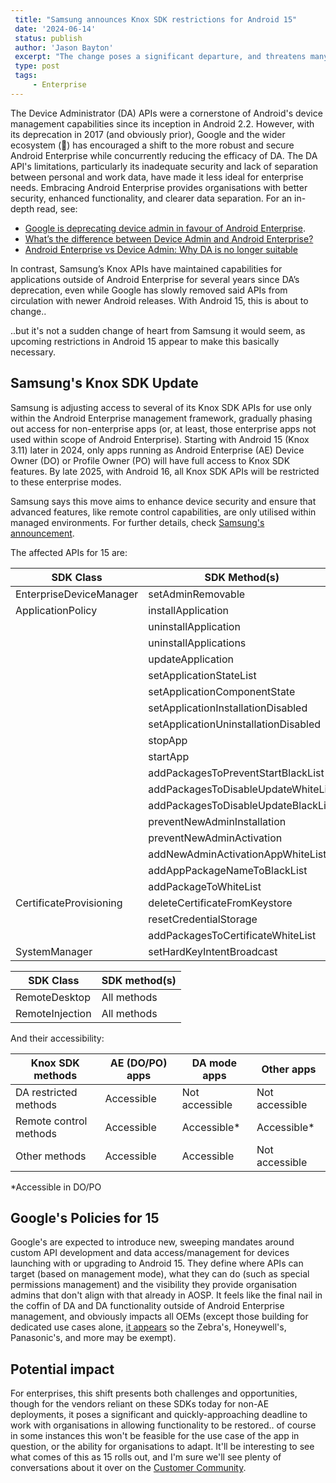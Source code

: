 ```yaml
---
 title: "Samsung announces Knox SDK restrictions for Android 15"
 date: '2024-06-14'
 status: publish
 author: 'Jason Bayton'
 excerpt: "The change poses a significant departure, and threatens many apps on the market making use of the affected APIs today."
 type: post
 tags:
     - Enterprise
---
```

The Device Administrator (DA) APIs were a cornerstone of Android's device management capabilities since its inception in Android 2.2. However, with its deprecation in 2017 (and obviously prior), Google and the wider ecosystem (👋) has encouraged a shift to the more robust and secure Android Enterprise while concurrently reducing the efficacy of DA. The DA API's limitations, particularly its inadequate security and lack of separation between personal and work data, have made it less ideal for enterprise needs. Embracing Android Enterprise provides organisations with better security, enhanced functionality, and clearer data separation. For an in-depth read, see:

- [Google is deprecating device admin in favour of Android Enterprise](/blog/2017/12/google-is-deprecating-device-admin-in-favour-of-android-enterprise/).
- [What’s the difference between Device Admin and Android Enterprise?](/android/android-enterprise-faq/da-vs-ae-differences/)
- [Android Enterprise vs Device Admin: Why DA is no longer suitable](/android/android-enterprise-vs-device-administrator-legacy-enrolment/)

In contrast, Samsung’s Knox APIs have maintained capabilities for applications outside of Android Enterprise for several years since DA’s deprecation, even while Google has slowly removed said APIs from circulation with newer Android releases. With Android 15, this is about to change.. 

..but it's not a sudden change of heart from Samsung it would seem, as upcoming restrictions in Android 15 appear to make this basically necessary.

## Samsung's Knox SDK Update

Samsung is adjusting access to several of its Knox SDK APIs for use only within the Android Enterprise management framework, gradually phasing out access for non-enterprise apps (or, at least, those enterprise apps not used within scope of Android Enterprise). Starting with Android 15 (Knox 3.11) later in 2024, only apps running as Android Enterprise (AE) Device Owner (DO) or Profile Owner (PO) will have full access to Knox SDK features. By late 2025, with Android 16, all Knox SDK APIs will be restricted to these enterprise modes. 

Samsung says this move aims to enhance device security and ensure that advanced features, like remote control capabilities, are only utilised within managed environments. For further details, check [Samsung's announcement](https://app.smartbusiness.samsung.com/e/er?s=756917348&lid=12793&elqTrackId=70653d99277343e2b229fbc841f59798&elq=7e6cc3e158084de9ad19d147a7b3a520&elqaid=3289&elqat=1).

The affected APIs for 15 are: 

<div class="responsive-table-wrapper">

| SDK Class               | SDK Method(s)                        |
|-------------------------|--------------------------------------|
| EnterpriseDeviceManager | setAdminRemovable                    |
| ApplicationPolicy       | installApplication                   |
|                         | uninstallApplication                 |
|                         | uninstallApplications                |
|                         | updateApplication                    |
|                         | setApplicationStateList              |
|                         | setApplicationComponentState         |
|                         | setApplicationInstallationDisabled   |
|                         | setApplicationUninstallationDisabled |
|                         | stopApp                              |
|                         | startApp                             |
|                         | addPackagesToPreventStartBlackList   |
|                         | addPackagesToDisableUpdateWhiteList  |
|                         | addPackagesToDisableUpdateBlackList  |
|                         | preventNewAdminInstallation          |
|                         | preventNewAdminActivation            |
|                         | addNewAdminActivationAppWhiteList    |
|                         | addAppPackageNameToBlackList         |
|                         | addPackageToWhiteList                |
| CertificateProvisioning | deleteCertificateFromKeystore        |
|                         | resetCredentialStorage               |
|                         | addPackagesToCertificateWhiteList    |
| SystemManager           | setHardKeyIntentBroadcast            |

</div>
<div class="responsive-table-wrapper">

| SDK Class       | SDK method(s) |
|-----------------|---------------|
| RemoteDesktop   | All methods   |
| RemoteInjection | All methods   |

</div>

And their accessibility: 

<div class="responsive-table-wrapper">

| Knox SDK methods       | AE (DO/PO) apps | DA mode apps   | Other apps     |
|------------------------|-----------------|----------------|----------------|
| DA restricted methods  | Accessible      | Not accessible | Not accessible |
| Remote control methods | Accessible      | Accessible*    | Accessible*    |
| Other methods          | Accessible      | Accessible     | Not accessible |

</div>

*Accessible in DO/PO

## Google's Policies for 15

Google's are expected to introduce new, sweeping mandates around custom API development and data access/management for devices launching with or upgrading to Android 15. They define where APIs can target (based on management mode), what they can do (such as special permissions management) and the visibility they provide organisation admins that don't align with that already in AOSP. It feels like the final nail in the coffin of DA and DA functionality outside of Android Enterprise management, and obviously impacts all OEMs (except those building for dedicated use cases alone, [it appears](/blog/2024/04/new-for-enterprise-android-15/#deeper-dedicated-device-experience-management) so the Zebra's, Honeywell's, Panasonic's, and more may be exempt).

## Potential impact

For enterprises, this shift presents both challenges and opportunities, though for the vendors reliant on these SDKs today for non-AE deployments, it poses a significant and quickly-approaching deadline to work with organisations in allowing functionality to be restored.. of course in some instances this won't be feasible for the use case of the app in question, or the ability for organisations to adapt. It'll be interesting to see what comes of this as 15 rolls out, and I'm sure we'll see plenty of conversations about it over on the [Customer Community](https://androidenterprise.community).